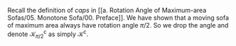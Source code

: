 Recall the definition of _caps_ in [[a. Rotation Angle of Maximum-area Sofas/05. Monotone Sofa/00. Preface]]. We have shown that a moving sofa of maximum area always have rotation angle $\pi/2$. So we drop the angle and denote $\mathcal{K}_{\pi/2}^\mathrm{c}$ as simply $\mathcal{K}^\mathrm{c}$.

